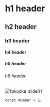 # h1 header
## h2 header
### h3 header
#### h4 header
##### h5 header
###### h6 header
![fukuoka_slide01](https://user-images.githubusercontent.com/87030371/192201520-29979382-6df7-44ed-a81e-597d919c5095.jpg)
```
const number = 1;
```
